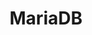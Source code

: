 ---
layout: tag-list
type: tag
title: MariaDB
slug: mariadb
category: study
sidebar: false
order: 4
description: >
   MariaDB study
---